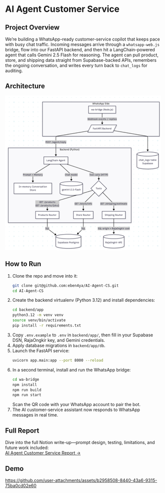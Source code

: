 # AI Agent Customer Service

## Project Overview

We’re building a WhatsApp-ready customer-service copilot that keeps pace with busy chat traffic. Incoming messages arrive through a `whatsapp-web.js` bridge, flow into our FastAPI backend, and then hit a LangChain-powered agent that calls Gemini 2.5 Flash for reasoning. The agent can pull product, store, and shipping data straight from Supabase-backed APIs, remembers the ongoing conversation, and writes every turn back to `chat_logs` for auditing.

## Architecture

![AI Agent Architecture](./AI-Agent-CS%20Architecture.png)

## How to Run

1. Clone the repo and move into it:
   ```bash
   git clone git@github.com:eben4ya/AI-Agent-CS.git
   cd AI-Agent-CS
   ```
2. Create the backend virtualenv (Python 3.12) and install dependencies:
   ```bash
   cd backend/app
   python3.12 -m venv venv
   source venv/bin/activate
   pip install -r requirements.txt
   ```
3. Copy `.env.example` to `.env` in `backend/app/`, then fill in your Supabase DSN, RajaOngkir key, and Gemini credentials.
4. Apply database migrations in `backend/app/db`.
5. Launch the FastAPI service:
   ```bash
   uvicorn app.main:app --port 8000 --reload
   ```
6. In a second terminal, install and run the WhatsApp bridge:
   ```bash
   cd wa-bridge
   npm install
   npm run build
   npm run start
   ```
   Scan the QR code with your WhatsApp account to pair the bot.
7. The AI customer-service assistant now responds to WhatsApp messages in real time.

## Full Report

Dive into the full Notion write-up—prompt design, testing, limitations, and future work included:  
[AI Agent Customer Service Report →](https://jolly-bee-29a.notion.site/AI-Agent-Customer-Service-29c050bafece80119c83f8344629599d?source=copy_link)

## Demo

https://github.com/user-attachments/assets/b2958508-8440-43a6-9315-75ba0cd02e60
